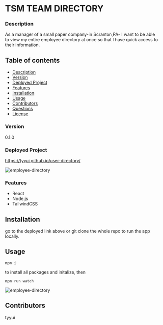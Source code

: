 # TSM TEAM DIRECTORY
### Description
As a manager of a small paper company-in Scranton,PA- I want to be able to view my entire employee directory at once so that I have quick access to their information.

## Table of contents
* [Description](#Description)
* [Version](#Version)
* [Deployed Project](#Deployed)
* [Features](#Features)
* [Installation](#Installation)
* [Usage](#Usage)
* [Contributors](#Contributors)
* [Questions](#Questions)
* [License](#License)

### Version 
0.1.0

### Deployed Project
https://tyyui.github.io/user-directory/

![employee-directory](employee-directory.gif)

### Features
* React
* Node.js
* TailwindCSS

## Installation
go to the deployed link above or git clone the whole repo to run the app locally.

## Usage
    npm i 

to install all packages and initalize, then 

    npm run watch

![employee-directory](employee-directory.png)

## Contributors
tyyui

